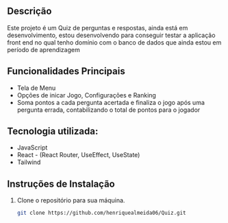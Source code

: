 ## Descrição

Este projeto é um Quiz de perguntas e respostas, ainda está em desenvolvimento, estou desenvolvendo para conseguir testar a aplicação front end no qual tenho domínio com o banco de dados que ainda estou em período de aprendizagem

## Funcionalidades Principais

- Tela de Menu
- Opções de inicar Jogo, Configurações e Ranking
- Soma pontos a cada pergunta acertada e finaliza o jogo após uma pergunta errada, contabilizando o total de pontos para o jogador

## Tecnologia utilizada:
- JavaScript
- React - (React Router, UseEffect, UseState)
- Tailwind

## Instruções de Instalação

1. Clone o repositório para sua máquina.
   ```bash
   git clone https://github.com/henriquealmeida06/Quiz.git

